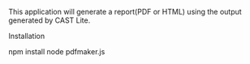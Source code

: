 This application will generate a report(PDF or HTML) using the output generated by CAST Lite.

Installation

npm install
node pdfmaker.js
